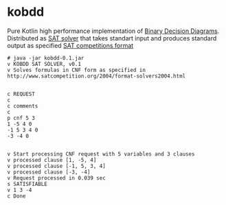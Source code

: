 # kobdd
Pure Kotlin high performance implementation of [Binary Decision Diagrams](https://en.wikipedia.org/wiki/Binary_decision_diagram).
Distributed as [SAT solver](https://en.wikipedia.org/wiki/Boolean_satisfiability_problem) that takes standart input and produces standard output as specified [SAT competitions format](http://www.satcompetition.org/2004/format-solvers2004.html)


```shell
# java -jar kobdd-0.1.jar
v KOBDD SAT SOLVER, v0.1
v Solves formulas in CNF form as specified in http://www.satcompetition.org/2004/format-solvers2004.html


c REQUEST
c 
c comments
c 
p cnf 5 3
1 -5 4 0
-1 5 3 4 0
-3 -4 0


v Start processing CNF request with 5 variables and 3 clauses
v processed clause [1, -5, 4]
v processed clause [-1, 5, 3, 4]
v processed clause [-3, -4]
v Request processed in 0.039 sec
s SATISFIABLE
v 1 3 -4
c Done
```


